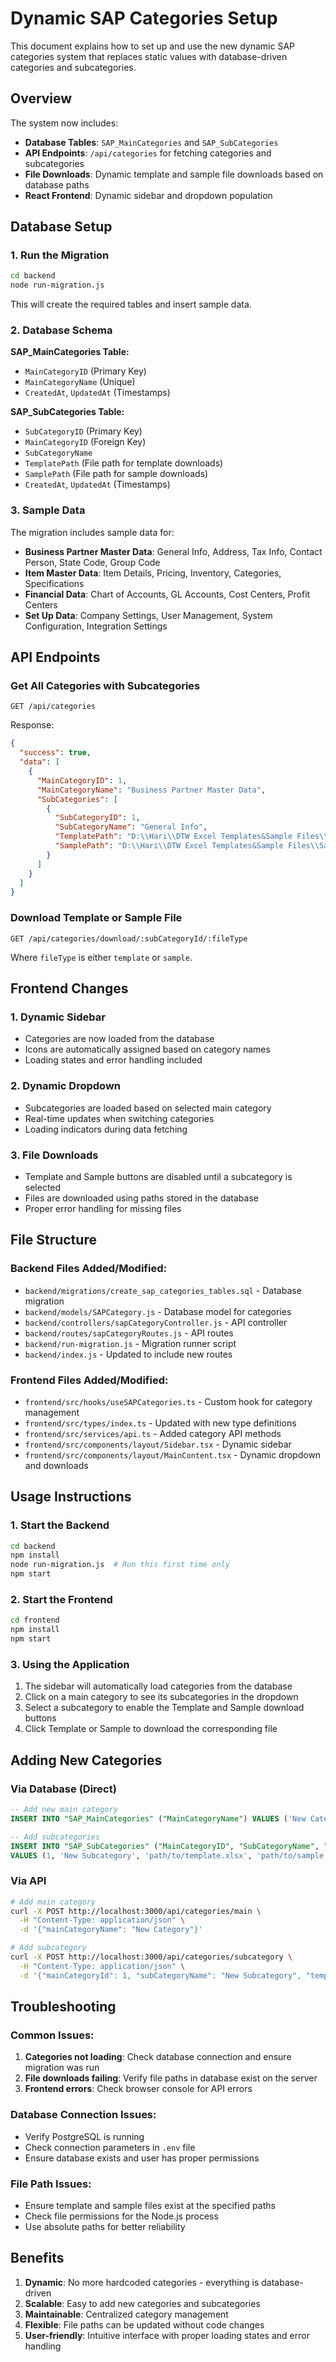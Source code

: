 # Dynamic SAP Categories Setup

This document explains how to set up and use the new dynamic SAP categories system that replaces static values with database-driven categories and subcategories.

## Overview

The system now includes:
- **Database Tables**: `SAP_MainCategories` and `SAP_SubCategories`
- **API Endpoints**: `/api/categories` for fetching categories and subcategories
- **File Downloads**: Dynamic template and sample file downloads based on database paths
- **React Frontend**: Dynamic sidebar and dropdown population

## Database Setup

### 1. Run the Migration

```bash
cd backend
node run-migration.js
```

This will create the required tables and insert sample data.

### 2. Database Schema

**SAP_MainCategories Table:**
- `MainCategoryID` (Primary Key)
- `MainCategoryName` (Unique)
- `CreatedAt`, `UpdatedAt` (Timestamps)

**SAP_SubCategories Table:**
- `SubCategoryID` (Primary Key)
- `MainCategoryID` (Foreign Key)
- `SubCategoryName`
- `TemplatePath` (File path for template downloads)
- `SamplePath` (File path for sample downloads)
- `CreatedAt`, `UpdatedAt` (Timestamps)

### 3. Sample Data

The migration includes sample data for:
- **Business Partner Master Data**: General Info, Address, Tax Info, Contact Person, State Code, Group Code
- **Item Master Data**: Item Details, Pricing, Inventory, Categories, Specifications
- **Financial Data**: Chart of Accounts, GL Accounts, Cost Centers, Profit Centers
- **Set Up Data**: Company Settings, User Management, System Configuration, Integration Settings

## API Endpoints

### Get All Categories with Subcategories
```
GET /api/categories
```

Response:
```json
{
  "success": true,
  "data": [
    {
      "MainCategoryID": 1,
      "MainCategoryName": "Business Partner Master Data",
      "SubCategories": [
        {
          "SubCategoryID": 1,
          "SubCategoryName": "General Info",
          "TemplatePath": "D:\\Hari\\DTW Excel Templates&Sample Files\\Template files\\General Info.xlsx",
          "SamplePath": "D:\\Hari\\DTW Excel Templates&Sample Files\\Sample files\\General Info.xlsx"
        }
      ]
    }
  ]
}
```

### Download Template or Sample File
```
GET /api/categories/download/:subCategoryId/:fileType
```

Where `fileType` is either `template` or `sample`.

## Frontend Changes

### 1. Dynamic Sidebar
- Categories are now loaded from the database
- Icons are automatically assigned based on category names
- Loading states and error handling included

### 2. Dynamic Dropdown
- Subcategories are loaded based on selected main category
- Real-time updates when switching categories
- Loading indicators during data fetching

### 3. File Downloads
- Template and Sample buttons are disabled until a subcategory is selected
- Files are downloaded using paths stored in the database
- Proper error handling for missing files

## File Structure

### Backend Files Added/Modified:
- `backend/migrations/create_sap_categories_tables.sql` - Database migration
- `backend/models/SAPCategory.js` - Database model for categories
- `backend/controllers/sapCategoryController.js` - API controller
- `backend/routes/sapCategoryRoutes.js` - API routes
- `backend/run-migration.js` - Migration runner script
- `backend/index.js` - Updated to include new routes

### Frontend Files Added/Modified:
- `frontend/src/hooks/useSAPCategories.ts` - Custom hook for category management
- `frontend/src/types/index.ts` - Updated with new type definitions
- `frontend/src/services/api.ts` - Added category API methods
- `frontend/src/components/layout/Sidebar.tsx` - Dynamic sidebar
- `frontend/src/components/layout/MainContent.tsx` - Dynamic dropdown and downloads

## Usage Instructions

### 1. Start the Backend
```bash
cd backend
npm install
node run-migration.js  # Run this first time only
npm start
```

### 2. Start the Frontend
```bash
cd frontend
npm install
npm start
```

### 3. Using the Application
1. The sidebar will automatically load categories from the database
2. Click on a main category to see its subcategories in the dropdown
3. Select a subcategory to enable the Template and Sample download buttons
4. Click Template or Sample to download the corresponding file

## Adding New Categories

### Via Database (Direct)
```sql
-- Add new main category
INSERT INTO "SAP_MainCategories" ("MainCategoryName") VALUES ('New Category');

-- Add subcategories
INSERT INTO "SAP_SubCategories" ("MainCategoryID", "SubCategoryName", "TemplatePath", "SamplePath") 
VALUES (1, 'New Subcategory', 'path/to/template.xlsx', 'path/to/sample.xlsx');
```

### Via API
```bash
# Add main category
curl -X POST http://localhost:3000/api/categories/main \
  -H "Content-Type: application/json" \
  -d '{"mainCategoryName": "New Category"}'

# Add subcategory
curl -X POST http://localhost:3000/api/categories/subcategory \
  -H "Content-Type: application/json" \
  -d '{"mainCategoryId": 1, "subCategoryName": "New Subcategory", "templatePath": "path/to/template.xlsx", "samplePath": "path/to/sample.xlsx"}'
```

## Troubleshooting

### Common Issues:

1. **Categories not loading**: Check database connection and ensure migration was run
2. **File downloads failing**: Verify file paths in database exist on the server
3. **Frontend errors**: Check browser console for API errors

### Database Connection Issues:
- Verify PostgreSQL is running
- Check connection parameters in `.env` file
- Ensure database exists and user has proper permissions

### File Path Issues:
- Ensure template and sample files exist at the specified paths
- Check file permissions for the Node.js process
- Use absolute paths for better reliability

## Benefits

1. **Dynamic**: No more hardcoded categories - everything is database-driven
2. **Scalable**: Easy to add new categories and subcategories
3. **Maintainable**: Centralized category management
4. **Flexible**: File paths can be updated without code changes
5. **User-friendly**: Intuitive interface with proper loading states and error handling
